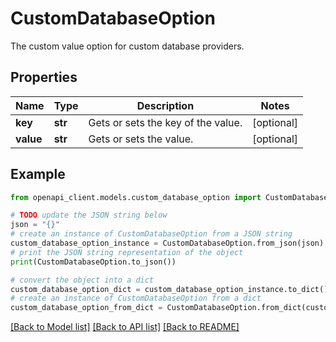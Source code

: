 # CustomDatabaseOption

The custom value option for custom database providers.

## Properties

Name | Type | Description | Notes
------------ | ------------- | ------------- | -------------
**key** | **str** | Gets or sets the key of the value. | [optional] 
**value** | **str** | Gets or sets the value. | [optional] 

## Example

```python
from openapi_client.models.custom_database_option import CustomDatabaseOption

# TODO update the JSON string below
json = "{}"
# create an instance of CustomDatabaseOption from a JSON string
custom_database_option_instance = CustomDatabaseOption.from_json(json)
# print the JSON string representation of the object
print(CustomDatabaseOption.to_json())

# convert the object into a dict
custom_database_option_dict = custom_database_option_instance.to_dict()
# create an instance of CustomDatabaseOption from a dict
custom_database_option_from_dict = CustomDatabaseOption.from_dict(custom_database_option_dict)
```
[[Back to Model list]](../README.md#documentation-for-models) [[Back to API list]](../README.md#documentation-for-api-endpoints) [[Back to README]](../README.md)



